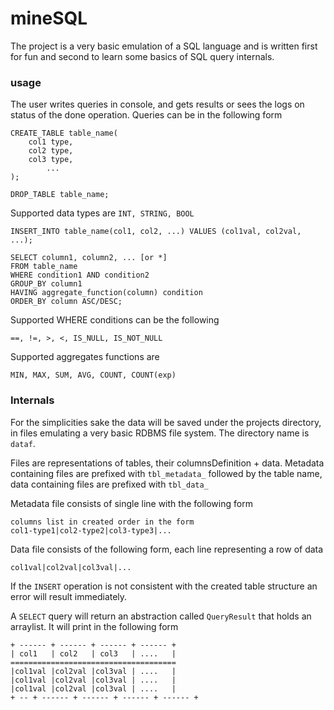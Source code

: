 # mineSQL
The project is a very basic emulation of a SQL language and is written first for fun and second to learn some basics of
SQL query internals.

### usage
The user writes queries in console, and gets results or sees the logs on status of the done operation.
Queries can be in the following form

```
CREATE_TABLE table_name(
    col1 type,
    col2 type,
    col3 type,
        ...
);

DROP_TABLE table_name;
```

Supported data types are
``
INT, STRING, BOOL
``

```
INSERT_INTO table_name(col1, col2, ...) VALUES (col1val, col2val, ...);

SELECT column1, column2, ... [or *]
FROM table_name
WHERE condition1 AND condition2
GROUP_BY column1
HAVING aggregate_function(column) condition
ORDER_BY column ASC/DESC;
```

Supported WHERE conditions can be the following

``
==, !=, >, <, IS_NULL, IS_NOT_NULL
``

Supported aggregates functions are

``
MIN, MAX, SUM, AVG, COUNT, COUNT(exp)
``

### Internals
For the simplicities sake the data will be saved under the projects directory, in files emulating a very basic RDBMS 
file system. The directory name is `dataf`.

Files are representations of tables, their columnsDefinition + data.
Metadata containing files are prefixed with `tbl_metadata_` followed by the table name, 
data containing files are prefixed with `tbl_data_`

Metadata file consists of single line with the following form

```
columns list in created order in the form    
col1-type1|col2-type2|col3-type3|...
```

Data file consists of the following form, each line representing a row of data

```
col1val|col2val|col3val|...
```

If the `INSERT` operation is not consistent with the created table structure an error will result immediately.

A `SELECT` query will return an abstraction called `QueryResult` that holds an arraylist. It will print in the following form 
```
+ ------ + ------ + ------ + ------ +
| col1   | col2   | col3   | ....   |
=====================================
|col1val |col2val |col3val | ....   |
|col1val |col2val |col3val | ....   |
|col1val |col2val |col3val | ....   |
+ -- + ------ + ------ + ------ + ------ +
```



